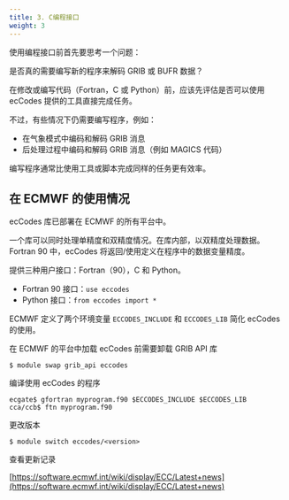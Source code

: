```yaml
---
title: 3. C编程接口
weight: 3
---
```


使用编程接口前首先要思考一个问题：

是否真的需要编写新的程序来解码 GRIB 或 BUFR 数据？

在修改或编写代码（Fortran，C 或 Python）前，应该先评估是否可以使用 ecCodes 提供的工具直接完成任务。

不过，有些情况下仍需要编写程序，例如：

- 在气象模式中编码和解码 GRIB 消息
- 后处理过程中编码和解码 GRIB 消息（例如 MAGICS 代码）

编写程序通常比使用工具或脚本完成同样的任务更有效率。

## 在 ECMWF 的使用情况

ecCodes 库已部署在 ECMWF 的所有平台中。

一个库可以同时处理单精度和双精度情况。在库内部，以双精度处理数据。
Fortran 90 中，ecCodes 将返回/使用定义在程序中的数据变量精度。

提供三种用户接口：Fortran（90），C 和 Python。

- Fortran 90 接口：`use eccodes`
- Python 接口：`from eccodes import *`

ECMWF 定义了两个环境变量 `ECCODES_INCLUDE` 和 `ECCODES_LIB` 简化 ecCodes 的使用。

在 ECMWF 的平台中加载 ecCodes 前需要卸载 GRIB API 库

```
$ module swap grib_api eccodes
```

编译使用 ecCodes 的程序

```
ecgate$ gfortran myprogram.f90 $ECCODES_INCLUDE $ECCODES_LIB
cca/ccb$ ftn myprogram.f90
```

更改版本

```
$ module switch eccodes/<version>
```

查看更新记录

[https://software.ecmwf.int/wiki/display/ECC/Latest+news](https://software.ecmwf.int/wiki/display/ECC/Latest+news)


